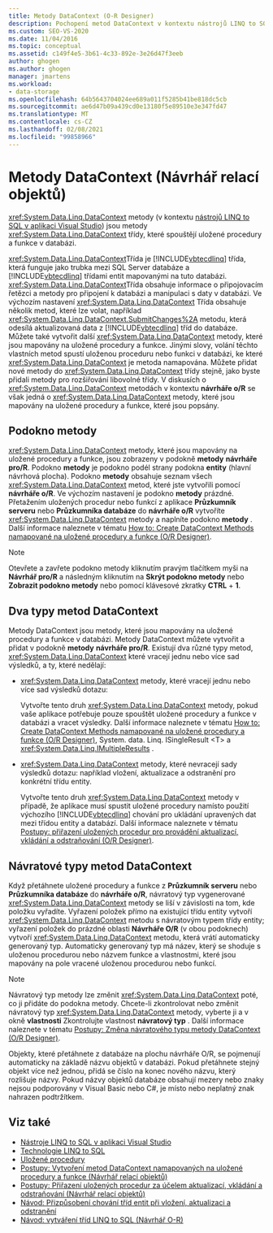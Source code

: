 ```yaml
---
title: Metody DataContext (O-R Designer)
description: Pochopení metod DataContext v kontextu nástrojů LINQ to SQL Tools for Visual Studio. Tyto metody spouštějí uložené procedury a funkce v databázi.
ms.custom: SEO-VS-2020
ms.date: 11/04/2016
ms.topic: conceptual
ms.assetid: c149f4e5-3b61-4c33-892e-3e26d47f3eeb
author: ghogen
ms.author: ghogen
manager: jmartens
ms.workload:
- data-storage
ms.openlocfilehash: 64b5643704024ee689a011f5285b41be818dc5cb
ms.sourcegitcommit: ae6d47b09a439cd0e13180f5e89510e3e347fd47
ms.translationtype: MT
ms.contentlocale: cs-CZ
ms.lasthandoff: 02/08/2021
ms.locfileid: "99858966"
---
```

# <a name="datacontext-methods-or-designer"></a>Metody DataContext (Návrhář relací objektů)

<xref:System.Data.Linq.DataContext> metody (v kontextu [nástrojů LINQ to SQL v aplikaci Visual Studio](../data-tools/linq-to-sql-tools-in-visual-studio2.md)) jsou metody <xref:System.Data.Linq.DataContext> třídy, které spouštějí uložené procedury a funkce v databázi.

<xref:System.Data.Linq.DataContext>Třída je [!INCLUDE[vbtecdlinq](../data-tools/includes/vbtecdlinq_md.md)] třída, která funguje jako trubka mezi SQL Server databáze a [!INCLUDE[vbtecdlinq](../data-tools/includes/vbtecdlinq_md.md)] třídami entit mapovanými na tuto databázi. <xref:System.Data.Linq.DataContext>Třída obsahuje informace o připojovacím řetězci a metody pro připojení k databázi a manipulaci s daty v databázi. Ve výchozím nastavení <xref:System.Data.Linq.DataContext> Třída obsahuje několik metod, které lze volat, například <xref:System.Data.Linq.DataContext.SubmitChanges%2A> metodu, která odesílá aktualizovaná data z [!INCLUDE[vbtecdlinq](../data-tools/includes/vbtecdlinq_md.md)] tříd do databáze. Můžete také vytvořit další <xref:System.Data.Linq.DataContext> metody, které jsou mapovány na uložené procedury a funkce. Jinými slovy, volání těchto vlastních metod spustí uloženou proceduru nebo funkci v databázi, ke které <xref:System.Data.Linq.DataContext> je metoda namapována. Můžete přidat nové metody do <xref:System.Data.Linq.DataContext> třídy stejně, jako byste přidali metody pro rozšiřování libovolné třídy. V diskusích o <xref:System.Data.Linq.DataContext> metodách v kontextu **návrháře o/R** se však jedná o <xref:System.Data.Linq.DataContext> metody, které jsou mapovány na uložené procedury a funkce, které jsou popsány.

## <a name="methods-pane"></a>Podokno metody

<xref:System.Data.Linq.DataContext> metody, které jsou mapovány na uložené procedury a funkce, jsou zobrazeny v podokně **metody** **návrháře pro/R**. Podokno **metody** je podokno podél strany podokna **entity** (hlavní návrhová plocha). Podokno **metody** obsahuje seznam všech <xref:System.Data.Linq.DataContext> metod, které jste vytvořili pomocí **návrháře o/R**. Ve výchozím nastavení je podokno **metody** prázdné. Přetažením uložených procedur nebo funkcí z aplikace **Průzkumník serveru** nebo **Průzkumníka databáze** do **návrháře o/R** vytvoříte <xref:System.Data.Linq.DataContext> metody a naplníte podokno **metody** . Další informace naleznete v tématu [How to: Create DataContext Methods namapované na uložené procedury a funkce (O/R Designer)](../data-tools/how-to-create-datacontext-methods-mapped-to-stored-procedures-and-functions-o-r-designer.md).

> [!NOTE]
> Otevřete a zavřete podokno metody kliknutím pravým tlačítkem myši na **Návrhář pro/R** a následným kliknutím na **Skrýt podokno metody** nebo **Zobrazit podokno metody** nebo pomocí klávesové zkratky **CTRL** + **1**.

## <a name="two-types-of-datacontext-methods"></a>Dva typy metod DataContext

Metody DataContext jsou metody, které jsou mapovány na uložené procedury a funkce v databázi. Metody DataContext můžete vytvořit a přidat v podokně **metody** **návrháře pro/R**. Existují dva různé typy metod, <xref:System.Data.Linq.DataContext> které vracejí jednu nebo více sad výsledků, a ty, které nedělají:

- <xref:System.Data.Linq.DataContext> metody, které vracejí jednu nebo více sad výsledků dotazu:

   Vytvořte tento druh <xref:System.Data.Linq.DataContext> metody, pokud vaše aplikace potřebuje pouze spouštět uložené procedury a funkce v databázi a vracet výsledky. Další informace naleznete v tématu [How to: Create DataContext Methods namapované na uložené procedury a funkce (O/R Designer)](../data-tools/how-to-create-datacontext-methods-mapped-to-stored-procedures-and-functions-o-r-designer.md), System. data. Linq. ISingleResult \<T> a <xref:System.Data.Linq.IMultipleResults> .

- <xref:System.Data.Linq.DataContext> metody, které nevracejí sady výsledků dotazu: například vložení, aktualizace a odstranění pro konkrétní třídu entity.

   Vytvořte tento druh <xref:System.Data.Linq.DataContext> metody v případě, že aplikace musí spustit uložené procedury namísto použití výchozího [!INCLUDE[vbtecdlinq](../data-tools/includes/vbtecdlinq_md.md)] chování pro ukládání upravených dat mezi třídou entity a databází. Další informace naleznete v tématu [Postupy: přiřazení uložených procedur pro provádění aktualizací, vkládání a odstraňování (O/R Designer)](../data-tools/how-to-assign-stored-procedures-to-perform-updates-inserts-and-deletes-o-r-designer.md).

## <a name="return-types-of-datacontext-methods"></a>Návratové typy metod DataContext

Když přetáhnete uložené procedury a funkce z **Průzkumník serveru** nebo **Průzkumníka databáze** do **návrháře o/R**, návratový typ vygenerované <xref:System.Data.Linq.DataContext> metody se liší v závislosti na tom, kde položku vyřadíte. Vyřazení položek přímo na existující třídu entity vytvoří <xref:System.Data.Linq.DataContext> metodu s návratovým typem třídy entity; vyřazení položek do prázdné oblasti **Návrháře O/R** (v obou podoknech) vytvoří <xref:System.Data.Linq.DataContext> metodu, která vrátí automaticky generovaný typ. Automaticky generovaný typ má název, který se shoduje s uloženou procedurou nebo názvem funkce a vlastnostmi, které jsou mapovány na pole vracené uloženou procedurou nebo funkcí.

> [!NOTE]
> Návratový typ metody lze změnit <xref:System.Data.Linq.DataContext> poté, co ji přidáte do podokna metody. Chcete-li zkontrolovat nebo změnit návratový typ <xref:System.Data.Linq.DataContext> metody, vyberte ji a v okně **vlastnosti** Zkontrolujte vlastnost **návratový typ** . Další informace naleznete v tématu [Postupy: Změna návratového typu metody DataContext (O/R Designer)](../data-tools/how-to-change-the-return-type-of-a-datacontext-method-o-r-designer.md).

Objekty, které přetáhnete z databáze na plochu návrháře O/R, se pojmenují automaticky na základě názvu objektů v databázi. Pokud přetáhnete stejný objekt více než jednou, přidá se číslo na konec nového názvu, který rozlišuje názvy. Pokud názvy objektů databáze obsahují mezery nebo znaky nejsou podporovány v Visual Basic nebo C#, je místo nebo neplatný znak nahrazen podtržítkem.

## <a name="see-also"></a>Viz také

- [Nástroje LINQ to SQL v aplikaci Visual Studio](../data-tools/linq-to-sql-tools-in-visual-studio2.md)
- [Technologie LINQ to SQL](/dotnet/framework/data/adonet/sql/linq/index)
- [Uložené procedury](/dotnet/framework/data/adonet/sql/linq/stored-procedures)
- [Postupy: Vytvoření metod DataContext namapovaných na uložené procedury a funkce (Návrhář relací objektů)](../data-tools/how-to-create-datacontext-methods-mapped-to-stored-procedures-and-functions-o-r-designer.md)
- [Postupy: Přiřazení uložených procedur za účelem aktualizací, vkládání a odstraňování (Návrhář relací objektů)](../data-tools/how-to-assign-stored-procedures-to-perform-updates-inserts-and-deletes-o-r-designer.md)
- [Návod: Přizpůsobení chování tříd entit při vložení, aktualizaci a odstranění](../data-tools/walkthrough-customizing-the-insert-update-and-delete-behavior-of-entity-classes.md)
- [Návod: vytváření tříd LINQ to SQL (Návrhář O-R)](how-to-create-linq-to-sql-classes-mapped-to-tables-and-views-o-r-designer.md)
